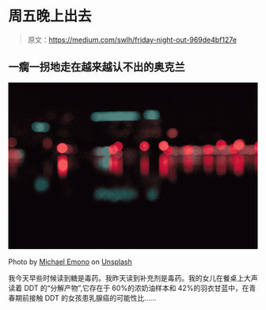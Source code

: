 # 周五晚上出去

> 原文：<https://medium.com/swlh/friday-night-out-969de4bf127e>

## 一瘸一拐地走在越来越认不出的奥克兰

![](img/dee713ac8d57a639064bbcbe14af1f6f.png)

Photo by [Michael Emono](https://unsplash.com/photos/8fRrlKV1-Fo?utm_source=unsplash&utm_medium=referral&utm_content=creditCopyText) on [Unsplash](https://unsplash.com/search/photos/oakland?utm_source=unsplash&utm_medium=referral&utm_content=creditCopyText)

我今天早些时候读到糖是毒药。我昨天读到补充剂是毒药。我的女儿在餐桌上大声读着 DDT 的“分解产物”,它存在于 60%的浓奶油样本和 42%的羽衣甘蓝中，在青春期前接触 DDT 的女孩患乳腺癌的可能性比……